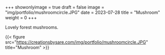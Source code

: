 +++
showonlyimage = true
draft = false
image = "img/portfolio/mushroomcircle.JPG"
date = 2023-07-28
title = "Mushroom"
weight = 0
+++

Lovely forest mushrooms.

<!--more-->
{{< figure src="https://creationsbysare.com/img/portfolio/mushroomcircle.JPG" title="Mushroom" >}}

